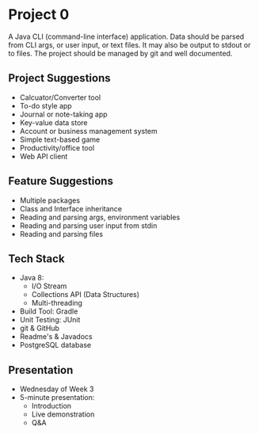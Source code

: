 # Project 0
A Java CLI (command-line interface) application. Data should be parsed from CLI args, or user input, or text files. It may also be output to stdout or to files. The project should be managed by git and well documented.

## Project Suggestions
- Calcuator/Converter tool
- To-do style app
- Journal or note-taking app
- Key-value data store
- Account or business management system
- Simple text-based game
- Productivity/office tool
- Web API client

## Feature Suggestions
- Multiple packages
- Class and Interface inheritance 
- Reading and parsing args, environment variables
- Reading and parsing user input from stdin
- Reading and parsing files

## Tech Stack
- Java 8:
    - I/O Stream
    - Collections API (Data Structures)
    - Multi-threading
- Build Tool: Gradle
- Unit Testing: JUnit
- git & GitHub
- Readme's & Javadocs
- PostgreSQL database

## Presentation
- Wednesday of Week 3
- 5-minute presentation:
    - Introduction
    - Live demonstration
    - Q&A